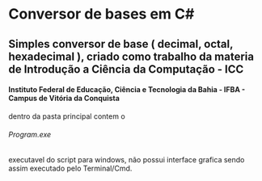# Conversor de bases em C#

<h2>Simples conversor de base ( decimal, octal, hexadecimal ), criado como trabalho da materia de Introdução a Ciência da Computação - ICC</h2>

<h4>Instituto Federal de Educação, Ciência e Tecnologia da Bahia - IFBA - Campus de Vitória da Conquista</h4>

dentro da pasta principal contem o <h6>Program.exe</h6> executavel do script para windows, não possui interface grafica sendo assim executado pelo Terminal/Cmd. 
